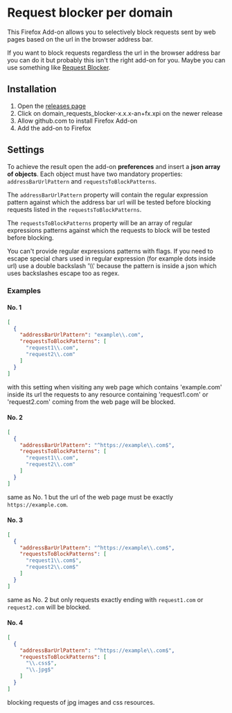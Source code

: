 # Request blocker per domain

This Firefox Add-on allows you to selectively block requests sent by web pages based on the url in the browser address bar. 

If you want to block requests regardless the url in the browser address bar you can do it but probably this isn't the right add-on for you. Maybe you can use something like [Request Blocker](https://addons.mozilla.org/it/firefox/addon/request-blocker-we/?src=search).

## Installation

1. Open the [releases page](https://github.com/nicoschi/domain-requests-blocker/releases)
2. Click on domain_requests_blocker-x.x.x-an+fx.xpi on the newer release
3. Allow github.com to install Firefox Add-on
4. Add the add-on to Firefox 

## Settings

To achieve the result open the add-on **preferences** and insert a **json array of objects**. Each object must have two mandatory properties: `addressBarUrlPattern` and `requestsToBlockPatterns`. 

The `addressBarUrlPattern` property will contain the regular expression pattern against which the address bar url will be tested before blocking requests listed in the `requestsToBlockPatterns`.
 
The `requestsToBlockPatterns` property will be an array of regular expressions patterns against which the requests to block will be tested before blocking. 

You can't provide regular expressions patterns with flags. If you need to escape special chars used in regular expression (for example dots inside url) use a double backslash '\\\\' because the pattern is inside a json which uses backslashes escape too as regex. 

### Examples

#### No. 1 
```json
[
  {
    "addressBarUrlPattern": "example\\.com",
    "requestsToBlockPatterns": [
      "request1\\.com",
      "request2\\.com"
    ]
  }
]
```

with this setting when visiting any web page which contains 'example.com' inside its url the requests to any resource containing 'request1.com' or 'request2.com' coming from the web page will be blocked. 

#### No. 2

```json
[
  {
    "addressBarUrlPattern": "^https://example\\.com$",
    "requestsToBlockPatterns": [
      "request1\\.com",
      "request2\\.com"
    ]
  }
]
```

same as No. 1 but the url of the web page must be exactly `https://example.com`.

#### No. 3

```json
[
  {
    "addressBarUrlPattern": "^https://example\\.com$",
    "requestsToBlockPatterns": [
      "request1\\.com$",
      "request2\\.com$"
    ]
  }
]
```

same as No. 2 but only requests exactly ending with `request1.com` or `request2.com` will be blocked. 

#### No. 4

```json
[
  {
    "addressBarUrlPattern": "^https://example\\.com$",
    "requestsToBlockPatterns": [
      "\\.css$",
      "\\.jpg$"
    ]
  }
]
```

blocking requests of jpg images and css resources. 
